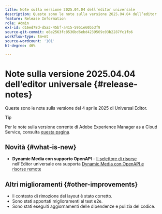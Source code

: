 ```yaml
---
title: Note sulla versione 2025.04.04 dell’editor universale
description: Queste sono le note sulla versione 2025.04.04 dell’editor universale.
feature: Release Information
role: Admin
exl-id: d16ed78d-d5a3-45bf-a415-5951e60b53f9
source-git-commit: e8e2563fc8536bd6ebd4239569c03b2287fc1fb6
workflow-type: tm+mt
source-wordcount: '101'
ht-degree: 46%

---
```



# Note sulla versione 2025.04.04 dell’editor universale {#release-notes}

Queste sono le note sulla versione del 4 aprile 2025 di Universal Editor.

>[!TIP]
>
>Per le note sulla versione corrente di Adobe Experience Manager as a Cloud Service, consulta [questa pagina](/help/release-notes/release-notes-cloud/release-notes-current.md).

## Novità {#what-is-new}

* **Dynamic Media con supporto OpenAPI** - [Il selettore di risorse](/help/assets/overview-asset-selector.md#repository-switcher) nell&#39;Editor universale ora supporta [Dynamic Media con OpenAPI e risorse remote](/help/assets/integrate-remote-approved-assets-with-sites.md)

## Altri miglioramenti {#other-improvements}

* Il contesto di rimozione del layout è stato corretto.
* Sono stati apportati miglioramenti al test e2e.
* Sono stati eseguiti aggiornamenti delle dipendenze e pulizia del codice.

